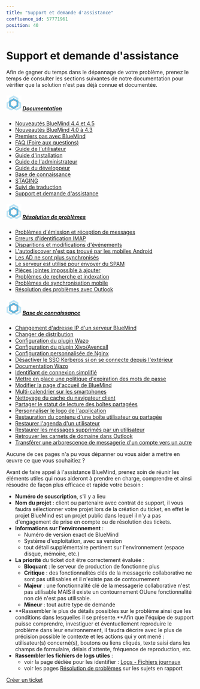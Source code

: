 ```yaml
---
title: "Support et demande d'assistance"
confluence_id: 57771961
position: 40
---
```

# Support et demande d'assistance


Afin de gagner du temps dans le dépannage de votre problème, prenez le temps de consulter les sections suivantes de notre documentation pour vérifier que la solution n'est pas déjà connue et documentée.


##### ![](attachments/57771961/57771962.jpg) [Documentation](/)


- [Nouveautés BlueMind 4.4 et 4.5](/Nouveautés_BlueMind_4.4_et_4.5/)
- [Nouveautés BlueMind 4.0 à 4.3](/Nouveautés_BlueMind_4.0_à_4.3/)
- [Premiers pas avec BlueMind](/Premiers_pas_avec_BlueMind/)
- [FAQ (Foire aux questions)](/FAQ_Foire_aux_questions_/)
- [Guide de l'utilisateur](/Guide_de_l_utilisateur/)
- [Guide d'installation](/Guide_d_installation/)
- [Guide de l'administrateur](/Guide_de_l_administrateur/)
- [Guide du développeur](/Guide_du_développeur/)
- [Base de connaissance](/Base_de_connaissance/)
- [STAGING](/STAGING/)
- [Suivi de traduction](https://forge.bluemind.net/confluence/display/BM4/.Suivi+de+traduction+vBM-4.0)
- [Support et demande d'assistance](/Support_et_demande_d_assistance/)


##### ![](attachments/57771961/57771962.jpg) [Résolution de problèmes](/Guide_de_l_administrateur/Résolution_de_problèmes/)


- [Problèmes d'émission et réception de messages](/Guide_de_l_administrateur/Résolution_de_problèmes/Problèmes_d_émission_et_réception_de_messages/)
- [Erreurs d'identification IMAP](/Guide_de_l_administrateur/Résolution_de_problèmes/Erreurs_d_identification_IMAP/)
- [Disparitions et modifications d'événements](/Guide_de_l_administrateur/Résolution_de_problèmes/Disparitions_et_modifications_d_événements/)
- [L'autodiscover n'est pas trouvé par les mobiles Android](/Guide_de_l_administrateur/Résolution_de_problèmes/L_autodiscover_n_est_pas_trouvé_par_les_mobiles_Android/)
- [Les AD ne sont plus synchronisés](/Guide_de_l_administrateur/Résolution_de_problèmes/Les_AD_ne_sont_plus_synchronisés/)
- [Le serveur est utilisé pour envoyer du SPAM](/Guide_de_l_administrateur/Résolution_de_problèmes/Le_serveur_est_utilisé_pour_envoyer_du_SPAM/)
- [Pièces jointes impossible à ajouter](/Guide_de_l_administrateur/Résolution_de_problèmes/Pièces_jointes_impossible_à_ajouter/)
- [Problèmes de recherche et indexation](/Guide_de_l_administrateur/Résolution_de_problèmes/Problèmes_de_recherche_et_indexation/)
- [Problèmes de synchronisation mobile](/Guide_de_l_administrateur/Résolution_de_problèmes/Problèmes_de_synchronisation_mobile/)
- [Résolution des problèmes avec Outlook](/Guide_de_l_administrateur/Résolution_de_problèmes/Résolution_des_problèmes_avec_Outlook/)


##### ![](attachments/57771961/57771962.jpg) [Base de connaissance](/Base_de_connaissance/)


- [Changement d'adresse IP d'un serveur BlueMind](/Base_de_connaissance/Changement_d_adresse_IP_d_un_serveur_BlueMind/)
- [Changer de distribution](/Base_de_connaissance/Changer_de_distribution/)
- [Configuration du plugin Wazo](/Base_de_connaissance/Configuration_du_plugin_Wazo/)
- [Configuration du plugin Xivo/Avencall](/Base_de_connaissance/Configuration_du_plugin_Xivo_Avencall/)
- [Configuration personnalisée de Nginx](/Base_de_connaissance/Configuration_personnalisée_de_Nginx/)
- [Désactiver le SSO Kerberos si on se connecte depuis l'extérieur](/Base_de_connaissance/Désactiver_le_SSO_Kerberos_si_on_se_connecte_depuis_l_extérieur/)
- [Documentation Wazo](/Base_de_connaissance/Documentation_Wazo/)
- [Identifiant de connexion simplifié](/Base_de_connaissance/Identifiant_de_connexion_simplifié/)
- [Mettre en place une politique d'expiration des mots de passe](/Base_de_connaissance/Mettre_en_place_une_politique_d_expiration_des_mots_de_passe/)
- [Modifier la page d'accueil de BlueMind](/Base_de_connaissance/Modifier_la_page_d_accueil_de_BlueMind/)
- [Multi-calendrier sur les smartphones](/Base_de_connaissance/Multi_calendrier_sur_les_smartphones/)
- [Nettoyage du cache du navigateur client](/Base_de_connaissance/Nettoyage_du_cache_du_navigateur_client/)
- [Partager le statut de lecture des boîtes partagées](/Base_de_connaissance/Partager_le_statut_de_lecture_des_boîtes_partagées/)
- [Personnaliser le logo de l'application](/Base_de_connaissance/Personnaliser_le_logo_de_l_application/)
- [Restauration du contenu d'une boîte utilisateur ou partagée](/Base_de_connaissance/Restauration_du_contenu_d_une_boîte_utilisateur_ou_partagée/)
- [Restaurer l'agenda d'un utilisateur](/Base_de_connaissance/Restaurer_l_agenda_d_un_utilisateur/)
- [Restaurer les messages supprimés par un utilisateur](/Base_de_connaissance/Restaurer_les_messages_supprimés_par_un_utilisateur/)
- [Retrouver les carnets de domaine dans Outlook](/Base_de_connaissance/Retrouver_les_carnets_de_domaine_dans_Outlook/)
- [Transférer une arborescence de messagerie d'un compte vers un autre](/Base_de_connaissance/Transférer_une_arborescence_de_messagerie_d_un_compte_vers_un_autre/)


Aucune de ces pages n'a pu vous dépanner ou vous aider à mettre en œuvre ce que vous souhaitiez ?

Avant de faire appel à l'assistance BlueMind, prenez soin de réunir les éléments utiles qui nous aideront à prendre en charge, comprendre et ainsi résoudre de façon plus efficace et rapide votre besoin :

- **Numéro de souscription**, s'il y a lieu
- **Nom du projet** : client ou partenaire avec contrat de support, il vous faudra sélectionner votre projet lors de la création du ticket, en effet le projet BlueMind est un projet public dans lequel il n'y a pas d'engagement de prise en compte ou de résolution des tickets.
- **Informations sur l'environnement** :
    - Numéro de version exact de BlueMind
    - Système d'exploitation, avec sa version
    - tout détail supplémentaire pertinent sur l'environnement (espace disque, mémoire, etc.)
- **La priorité** du ticket doit être correctement évaluée :
    - **Bloquant** : le serveur de production de fonctionne plus
    - **Critique** : des fonctionnalités clés de la messagerie collaborative ne sont pas utilisables et il n'existe pas de contournement
    - **Majeur** : une fonctionnalité clé de la messagerie collaborative n'est pas utilisable MAIS il existe un contournement OUune fonctionnalité non clé n'est pas utilisable.
    - **Mineur** : tout autre type de demande
- **Rassembler le plus de détails possibles sur le problème ainsi que les conditions dans lesquelles il se présente.**Afin que l'équipe de support puisse comprendre, investiguer et éventuellement reproduire le problème dans leur environnement, il faudra décrire avec le plus de précision possible le contexte et les actions qui y ont mené : utilisateur(s) concerné(s), boutons ou liens cliqués, texte saisi dans les champs de formulaire, délais d'attente, fréquence de reproduction, etc.
- **Rassembler les fichiers de logs utiles** :
    - voir la page dédiée pour les identifier : [Logs - Fichiers journaux](/Guide_de_l_administrateur/Supervision/Logs_Fichiers_journaux/)
    - voir les pages [Résolution de problèmes](/Guide_de_l_administrateur/Résolution_de_problèmes/) sur les sujets en rapport


[
    Créer un ticket
](https://forge.bluemind.net/jira)


